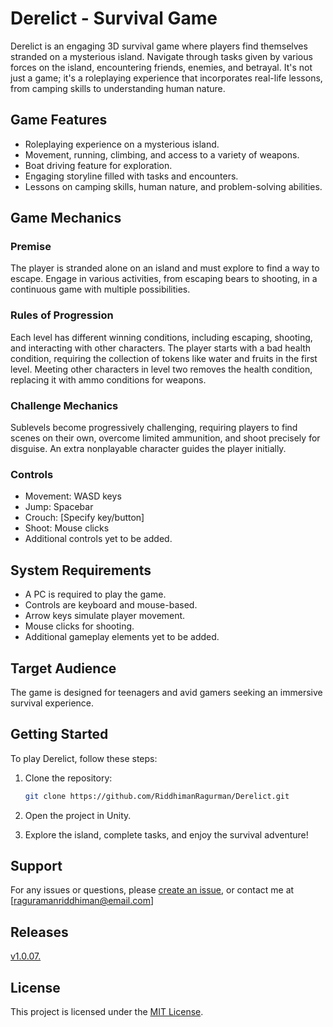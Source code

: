 # Derelict - Survival Game

Derelict is an engaging 3D survival game where players find themselves stranded on a mysterious island. Navigate through tasks given by various forces on the island, encountering friends, enemies, and betrayal. It's not just a game; it's a roleplaying experience that incorporates real-life lessons, from camping skills to understanding human nature.

## Game Features

- Roleplaying experience on a mysterious island.
- Movement, running, climbing, and access to a variety of weapons.
- Boat driving feature for exploration.
- Engaging storyline filled with tasks and encounters.
- Lessons on camping skills, human nature, and problem-solving abilities.

## Game Mechanics

### Premise

The player is stranded alone on an island and must explore to find a way to escape. Engage in various activities, from escaping bears to shooting, in a continuous game with multiple possibilities.

### Rules of Progression

Each level has different winning conditions, including escaping, shooting, and interacting with other characters. The player starts with a bad health condition, requiring the collection of tokens like water and fruits in the first level. Meeting other characters in level two removes the health condition, replacing it with ammo conditions for weapons.

### Challenge Mechanics

Sublevels become progressively challenging, requiring players to find scenes on their own, overcome limited ammunition, and shoot precisely for disguise. An extra nonplayable character guides the player initially.

### Controls

- Movement: WASD keys
- Jump: Spacebar
- Crouch: [Specify key/button]
- Shoot: Mouse clicks
- Additional controls yet to be added.

## System Requirements

- A PC is required to play the game.
- Controls are keyboard and mouse-based.
- Arrow keys simulate player movement.
- Mouse clicks for shooting.
- Additional gameplay elements yet to be added.

## Target Audience

The game is designed for teenagers and avid gamers seeking an immersive survival experience.

## Getting Started

To play Derelict, follow these steps:

1. Clone the repository:

    ```bash
    git clone https://github.com/RiddhimanRagurman/Derelict.git
    ```

2. Open the project in Unity.

3. Explore the island, complete tasks, and enjoy the survival adventure!

## Support

For any issues or questions, please [create an issue](https://github.com/RiddhimanRagurman/Derelict/issues), or contact me at [raguramanriddhiman@email.com] 

## Releases

[v1.0.07.](https://github.com/RiddhimanRaguraman/Derelict/releases/tag/V0.07)

## License

This project is licensed under the [MIT License](LICENSE).
